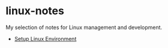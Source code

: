 # linux-notes
My selection of notes for Linux management and development.

* [Setup Linux Environment](WSL%20installation.md)
